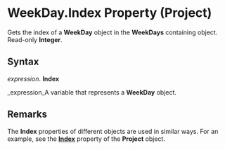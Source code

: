 
# WeekDay.Index Property (Project)

Gets the index of a  **WeekDay** object in the **WeekDays** containing object. Read-only **Integer**.


## Syntax

 _expression_. **Index**

 _expression_A variable that represents a  **WeekDay** object.


## Remarks

The  **Index** properties of different objects are used in similar ways. For an example, see the **[Index](1213f55b-aca0-76ee-2e8a-2442a2c576e1.md)** property of the **Project** object.

